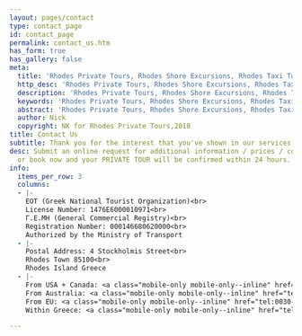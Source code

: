 ```yaml
---
layout: pages/contact
type: contact_page
id: contact_page
permalink: contact_us.htm
has_form: true
has_gallery: false
meta:
  title: 'Rhodes Private Tours, Rhodes Shore Excursions, Rhodes Taxi Tours '
  http_desc: 'Rhodes Private Tours, Rhodes Shore Excursions, Rhodes Taxi Tours '
  description: 'Rhodes Private Tours, Rhodes Shore Excursions, Rhodes Taxi Tours '
  keywords: 'Rhodes Private Tours, Rhodes Shore Excursions, Rhodes Taxi Tours '
  abstract: 'Rhodes Private Tours, Rhodes Shore Excursions, Rhodes Taxi Tours '
  author: Nick
  copyright: NK for Rhodes Private Tours,2018
title: Contact Us
subtitle: Thank you for the interest that you've shown in our services
desc: Submit an online request for additional information / prices / cost / reservations,
  or book now and your PRIVATE TOUR will be confirmed within 24 hours.
info:
  items_per_row: 3
  columns:
  - |-
    EOT (Greek National Tourist Organization)<br>
    License Number: 1476E6000010971<br>
    Γ.Ε.ΜΗ (General Commercial Registry)<br>
    Registration Number: 000146680620000<br>
    Authorized by the Ministry of Transport
  - |-
    Postal Address: 4 Stockholmis Street<br>
    Rhodes Town 85100<br>
    Rhodes Island Greece
  - |-
    From USA + Canada: <a class="mobile-only mobile-only--inline" href="tel:01130-6934596990">01130 - 6934596990</a><span class="desktop-only desktop-only--inline">01130 - 6934596990</span><br>
    From Australia: <a class="mobile-only mobile-only--inline" href="tel:001130-6934596990">001130 - 6934596990</a><span class="desktop-only desktop-only--inline">001130 - 6934596990</span><br>
    From EU: <a class="mobile-only mobile-only--inline" href="tel:0030-6934596990">0030 - 6934596990</a><span class="desktop-only desktop-only--inline">0030 - 6934596990</span><br>
    Within Greece: <a class="mobile-only mobile-only--inline" href="tel:6934596990">6934596990</a><span class="desktop-only desktop-only--inline">6934596990</span>

---
```

